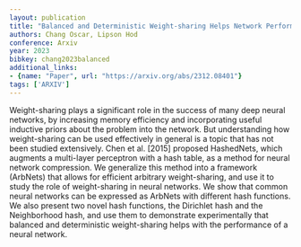 ```yaml
---
layout: publication
title: "Balanced and Deterministic Weight-sharing Helps Network Performance"
authors: Chang Oscar, Lipson Hod
conference: Arxiv
year: 2023
bibkey: chang2023balanced
additional_links:
- {name: "Paper", url: "https://arxiv.org/abs/2312.08401"}
tags: ['ARXIV']
---
```

Weight-sharing plays a significant role in the success of many deep neural networks, by increasing memory efficiency and incorporating useful inductive priors about the problem into the network. But understanding how weight-sharing can be used effectively in general is a topic that has not been studied extensively. Chen et al. [2015] proposed HashedNets, which augments a multi-layer perceptron with a hash table, as a method for neural network compression. We generalize this method into a framework (ArbNets) that allows for efficient arbitrary weight-sharing, and use it to study the role of weight-sharing in neural networks. We show that common neural networks can be expressed as ArbNets with different hash functions. We also present two novel hash functions, the Dirichlet hash and the Neighborhood hash, and use them to demonstrate experimentally that balanced and deterministic weight-sharing helps with the performance of a neural network.